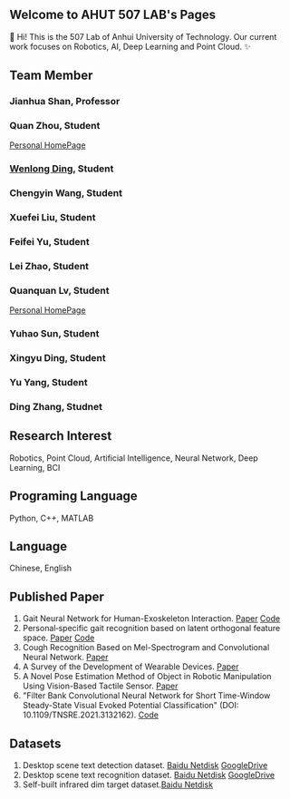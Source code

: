 ## Welcome to AHUT 507 LAB's Pages



👋 Hi! This is the 507 Lab of Anhui University of Technology.
Our current work focuses on Robotics, AI, Deep Learning and Point Cloud.
✨

## Team Member
### Jianhua Shan, Professor

### Quan Zhou, Student
[Personal HomePage](https://zqforward.github.io/)

### [Wenlong Ding](https://dingwenl.github.io/), Student

### Chengyin Wang, Student

### Xuefei Liu, Student

### Feifei Yu, Student

### Lei Zhao, Student

### Quanquan Lv, Student
[Personal HomePage](https://AzureQQ.github.io/)

### Yuhao Sun, Student

### Xingyu Ding, Student

### Yu Yang, Student

### Ding Zhang, Studnet

## Research Interest
Robotics, Point Cloud, Artificial Intelligence, Neural Network, Deep Learning, BCI

## Programing Language
Python, C++, MATLAB

## Language
Chinese, English

## Published Paper
1. Gait Neural Network for Human-Exoskeleton Interaction. [Paper](https://www.frontiersin.org/articles/10.3389/fnbot.2020.00058/full) [Code](https://github.com/ZQFORWARD/Gait-Neural-Network)
2. Personal‐specific gait recognition based on latent orthogonal feature space. [Paper](https://ietresearch.onlinelibrary.wiley.com/doi/10.1049/ccs2.12007) [Code](https://github.com/ZQFORWARD/Personal_specific_gait_recognition)
3. Cough Recognition Based on Mel-Spectrogram and Convolutional Neural Network. [Paper](https://www.frontiersin.org/articles/10.3389/frobt.2021.580080/full)
4. A Survey of the Development of Wearable Devices. [Paper](https://ieeexplore.ieee.org/document/9195351)
5. A Novel Pose Estimation Method of Object in Robotic Manipulation Using Vision-Based Tactile Sensor. [Paper](https://link.springer.com/chapter/10.1007%2F978-981-16-2336-3_24)
6. "Filter Bank Convolutional Neural Network for Short Time-Window Steady-State Visual Evoked Potential Classification" (DOI: 10.1109/TNSRE.2021.3132162). [Code](https://github.com/DingWenl/FB-tCNN)

## Datasets
1. Desktop scene text detection dataset. [Baidu Netdisk](https://pan.baidu.com/s/1FjSB43GGQuSt8vUcmYISkg?pwd=lvqq) [GoogleDrive](https://drive.google.com/drive/folders/19yZ9CutST5FBbhmMk3lXG_7bLvh1XXR1?usp=sharing)
2. Desktop scene text recognition dataset. [Baidu Netdisk](https://pan.baidu.com/s/1lzHfaZRCcxX1tLYjGr2P_Q?pwd=lvqq) [GoogleDrive](https://drive.google.com/drive/folders/1CCUa22kobnC8Le4p4sjgqbZaXL31Lcpv?usp=sharing)
3. Self-built infrared dim target dataset.[Baidu Netdisk](https://pan.baidu.com/s/1lzHfaZRCcxX1tLYjGr2P_Q?pwd=lvqq) 
